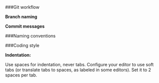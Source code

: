 
###Git workflow

**Branch naming**

**Commit messages**

###Naming conventions

###Coding style

**Indentation:**

Use spaces for indentation, never tabs. Configure your editor to use soft tabs (or translate tabs to spaces, as labeled in some editors). Set it to 2 spaces per tab.